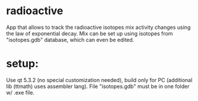 # radioactive
App that allows to track the radioactive isotopes mix activity changes using the law of exponential decay. Mix can be set up using isotopes
from "isotopes.gdb" database, which can even be edited.
# setup:
Use qt 5.3.2 (no special customization needed), build only for PC (additional lib (ttmath) uses assembler lang).
File "isotopes.gdb" must be in one folder w/ .exe file.
